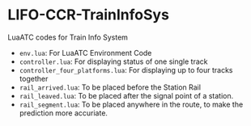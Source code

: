# LIFO-CCR-TrainInfoSys
LuaATC codes for Train Info System

* `env.lua`: For LuaATC Environment Code
* `controller.lua`: For displaying status of one single track
* `controller_four_platforms.lua`: For displaying up to four tracks together
* `rail_arrived.lua`: To be placed before the Station Rail
* `rail_leaved.lua`: To be placed after the signal point of a station.
* `rail_segment.lua`: To be placed anywhere in the route, to make the prediction more accuriate.
